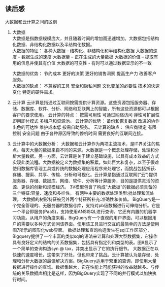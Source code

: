 ﻿## 读后感 ##
 大数据和云计算之间的区别

 1. 大数据    
 大数据是指数据规模庞大，并且随着时间的增加而迅速增加。大数据包括结构化数据、非结构化数据以及半结构化数据。      
   大数据的特征：
        各种大数据 – 结构化、非结构化和半结构化数据
        大数据的速度 – 数据生成的速度
        大数据量 – 正在生成的大量数据
        大数据的价值 – 提取有用的信息并使其有价值
        大数据的可变性 - 有时可以通过数据显示的不一致

    大数据的优势：
        节约成本
        更好的决策
        更好的销售洞察
        提高生产力
        改善客户服务。    
    大数据的缺点：
        不兼容的工具
        安全和隐私问题
        文化变革的必要性
        技术的快速变化
        特定的硬件需求。

 2. 云计算
  云计算是指通过互联网按需提供计算资源。这些资源包括服务器、存储、数据库、软件、分析、网络和互联网上的智能，所有这些资源都可以根据客户的要求使用。
   云计算的特点：
     按需可用性
     可通过网络访问
     弹性可扩展性
     即用即付模式
     多租户和资源池。
  云计算的优势：
    备份和恢复数据
    改进的协作
    出色的可达性
    维护成本低
    按需自助服务。
  云计算的缺点：
    供应商锁定
    有限控制
    安全问题
    由于各种原因导致的停机时间
    需要良好的互联网连接。

 3. 云计算中的大数据分析：
   大数据和云计算作为两项主流技术，是IT界关注的焦点。每天大量的数据来自不同的来源。大数据是一个概念处理存储，处理和分析大量数据。另一方面，云计算是关于建立基础设施，以具有成本效益的方式实现此类流程。大数据被定义为数据集的积累，如此巨大和复杂，以至于很难使用数据库管理工具或传统的数据处理应用程序来处理它，而挑战包括捕获、存储、搜索、共享、传输、分析和可视化。云计算是指通过互联网(“云”)提供服务器、存储、数据库、网络、软件、分析等计算服务，目的是提供灵活的资源、更快的创新和规模经济。
  3V模型包含了构成“大数据”的数据必须具备的三个特征:容量、速度和多样性。
  有两种主要的数据处理类型:批处理和流处理。
  大数据的树形特征被另外两个特征所补充:准确性和价值。
  BigQuery是一个完全管理的、无服务器的数据仓库，支持对pb级数据进行可伸缩分析。它是一个平台即服务(PaaS)，支持使用ANSISQL进行查询。它还有内置的机器学习功能。从用户的角度来看，BigQuery有一个直观的用户界面，可以根据用户的需要以多种方式访问该界面。使用该工具进行交互的最简单的方法是使用图7所示的图形化web界面。
  数据处理和查询构造发生在sql工作区部分，Bigquery提供了一个丰富的类似sql的语法来计算和处理大型数据集，它操作具有良好定义的结构的关系数据集，包括具有指定列和类型的表。图8显示了一个简单的查询构造syn @ tax，并突出显示了它的执行细节。
  大数据正在以快速的速度增长，这带来了好处，但也带来了挑战。云计算被认为是存储、处理和分析大数据的最佳解决方案。BigQuery适用于繁重的查询，即使用大量数据进行操作的查询。数据集越大，它在性能上可能获得的收益就越多。与传统的关系数据库相比是这样，因为BigQuery实现了不同的并行模式以加快执行时间。
  
   

